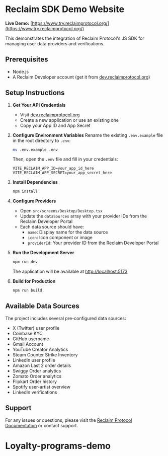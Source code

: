 # Reclaim SDK Demo Website

**Live Demo:** [https://www.try.reclaimprotocol.org/](https://www.try.reclaimprotocol.org/)

This demonstrates the integration of Reclaim Protocol's JS SDK for managing user data providers and verifications.

## Prerequisites

- Node.js
- A Reclaim Developer account (get it from [dev.reclaimprotocol.org](https://dev.reclaimprotocol.org))

## Setup Instructions

1. **Get Your API Credentials**
   - Visit [dev.reclaimprotocol.org](https://dev.reclaimprotocol.org)
   - Create a new application or use an existing one
   - Copy your App ID and App Secret

2. **Configure Environment Variables**
   Rename the existing `.env.example` file in the root directory to `.env`:
   ```bash
   mv .env.example .env
   ```
   Then, open the `.env` file and fill in your credentials:
   ```
   VITE_RECLAIM_APP_ID=your_app_id_here
   VITE_RECLAIM_APP_SECRET=your_app_secret_here
   ```

3. **Install Dependencies**
   ```bash
   npm install
   ```

4. **Configure Providers**
   - Open `src/screens/Desktop/Desktop.tsx`
   - Update the `dataSources` array with your provider IDs from the Reclaim Developer Portal
   - Each data source should have:
     - `name`: Display name for the data source
     - `icon`: Icon component or image
     - `providerId`: Your provider ID from the Reclaim Developer Portal

5. **Run the Development Server**
   ```bash
   npm run dev
   ```
   The application will be available at [http://localhost:5173](http://localhost:5173)

6. **Build for Production**
   ```bash
   npm run build
   ```

## Available Data Sources

The project includes several pre-configured data sources:
- X (Twitter) user profile
- Coinbase KYC
- GitHub username
- Gmail Account
- YouTube Creator Analytics
- Steam Counter Strike Inventory
- LinkedIn user profile
- Amazon Last 2 order details
- Swiggy Order analytics
- Zomato Order analytics
- Flipkart Order history
- Spotify user-artist overview
- LinkedIn verifications

## Support

For any issues or questions, please visit the [Reclaim Protocol Documentation](https://docs.reclaimprotocol.org) or contact support.
# Loyalty-programs-demo

